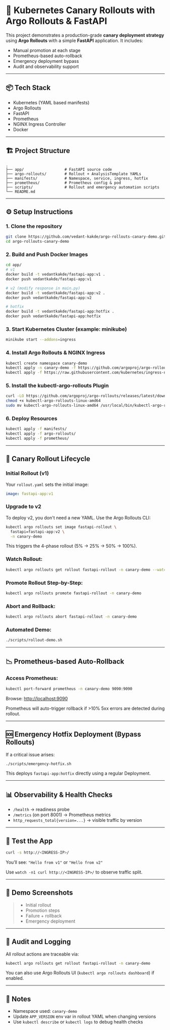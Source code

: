 # 🚀 Kubernetes Canary Rollouts with Argo Rollouts & FastAPI

This project demonstrates a production-grade **canary deployment strategy** using **Argo Rollouts** with a simple **FastAPI** application. It includes:
- Manual promotion at each stage
- Prometheus-based auto-rollback
- Emergency deployment bypass
- Audit and observability support

---

## 📦 Tech Stack
- Kubernetes (YAML based manifests)
- Argo Rollouts
- FastAPI
- Prometheus
- NGINX Ingress Controller
- Docker

---

## 🏗️ Project Structure
```
.
├── app/                  # FastAPI source code
├── argo-rollouts/        # Rollout + AnalysisTemplate YAMLs
├── manifests/            # Namespace, service, ingress, hotfix
├── prometheus/           # Prometheus config & pod
├── scripts/              # Rollout and emergency automation scripts
└── README.md
```

---

## ⚙️ Setup Instructions

### 1. Clone the repository
```bash
git clone https://github.com/vedant-kakde/argo-rollouts-canary-demo.git
cd argo-rollouts-canary-demo
```

### 2. Build and Push Docker Images
```bash
cd app/
# v1
docker build -t vedantkakde/fastapi-app:v1 .
docker push vedantkakde/fastapi-app:v1

# v2 (modify response in main.py)
docker build -t vedantkakde/fastapi-app:v2 .
docker push vedantkakde/fastapi-app:v2

# hotfix
docker build -t vedantkakde/fastapi-app:hotfix .
docker push vedantkakde/fastapi-app:hotfix
```

### 3. Start Kubernetes Cluster (example: minikube)
```bash
minikube start --addons=ingress
```

### 4. Install Argo Rollouts & NGINX Ingress
```bash
kubectl create namespace canary-demo
kubectl apply -n canary-demo -f https://github.com/argoproj/argo-rollouts/releases/latest/download/install.yaml
kubectl apply -f https://raw.githubusercontent.com/kubernetes/ingress-nginx/controller-v1.10.0/deploy/static/provider/cloud/deploy.yaml
```

### 5. Install the kubectl-argo-rollouts Plugin
```bash
curl -LO https://github.com/argoproj/argo-rollouts/releases/latest/download/kubectl-argo-rollouts-linux-amd64
chmod +x kubectl-argo-rollouts-linux-amd64
sudo mv kubectl-argo-rollouts-linux-amd64 /usr/local/bin/kubectl-argo-rollouts
```

### 6. Deploy Resources
```bash
kubectl apply -f manifests/
kubectl apply -f argo-rollouts/
kubectl apply -f prometheus/
```

---

## 🚦 Canary Rollout Lifecycle

### Initial Rollout (v1)
Your `rollout.yaml` sets the initial image:
```yaml
image: fastapi-app:v1
```

### Upgrade to v2
To deploy v2, you don't need a new YAML. Use the Argo Rollouts CLI:
```bash
kubectl argo rollouts set image fastapi-rollout \
  fastapi=fastapi-app:v2 \
  -n canary-demo
```
This triggers the 4-phase rollout (5% → 25% → 50% → 100%).

### Watch Rollout:
```bash
kubectl argo rollouts get rollout fastapi-rollout -n canary-demo --watch
```

### Promote Rollout Step-by-Step:
```bash
kubectl argo rollouts promote fastapi-rollout -n canary-demo
```

### Abort and Rollback:
```bash
kubectl argo rollouts abort fastapi-rollout -n canary-demo
```

### Automated Demo:
```bash
./scripts/rollout-demo.sh
```

---

## 📉 Prometheus-based Auto-Rollback

### Access Prometheus:
```bash
kubectl port-forward prometheus -n canary-demo 9090:9090
```
Browse: [http://localhost:9090](http://localhost:9090)

Prometheus will auto-trigger rollback if >10% 5xx errors are detected during rollout.

---

## 🆘 Emergency Hotfix Deployment (Bypass Rollouts)

If a critical issue arises:
```bash
./scripts/emergency-hotfix.sh
```
This deploys `fastapi-app:hotfix` directly using a regular Deployment.

---

## 📊 Observability & Health Checks
- `/health` → readiness probe
- `/metrics` (on port 8001) → Prometheus metrics
- `http_requests_total{version=...}` → visible traffic by version

---

## 🧪 Test the App
```bash
curl -s http://<INGRESS-IP>/
```
You’ll see: `"Hello from v1"` or `"Hello from v2"`

Use `watch -n1 curl http://<INGRESS-IP>/` to observe traffic split.

---

## 📸 Demo Screenshots

> - Initial rollout
> - Promotion steps
> - Failure + rollback
> - Emergency deployment

---

## 👤 Audit and Logging

All rollout actions are traceable via:
```bash
kubectl argo rollouts get rollout fastapi-rollout -n canary-demo
```
You can also use Argo Rollouts UI (`kubectl argo rollouts dashboard`) if enabled.

---

## 📌 Notes

- Namespace used: `canary-demo`
- Update `APP_VERSION` env var in rollout YAML when changing versions
- Use `kubectl describe` or `kubectl logs` to debug health checks

